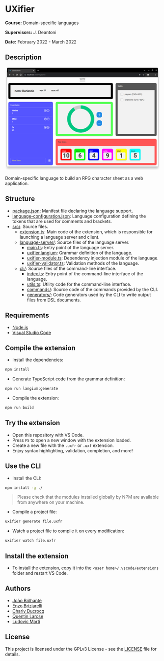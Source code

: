 # UXifier

**Course:** Domain-specific languages

**Supervisors:** J. Deantoni

**Date:** February 2022 - March 2022

## Description

![Preview](docs/preview.png)

Domain-specific language to build an RPG character sheet as a web application.

## Structure

- [package.json](package.json): Manifest file declaring the language support.
- [language-configuration.json](language-configuration.json): Language configuration defining the tokens that are used for comments and brackets.
- [src/](src): Source files.
  - [extension.ts](src/extension.ts): Main code of the extension, which is responsible for launching a language server and client.
  - [language-server/](src/language-server): Source files of the language server.
    - [main.ts](src/language-server/main.ts): Entry point of the language server.
    - [uxifier.langium](src/language-server/uxifier.langium): Grammar definition of the language.
    - [uxifier-module.ts](src/language-server/uxifier-module.ts): Dependency injection module of the language.
    - [uxifier-validator.ts](src/language-server/uxifier-validator.ts): Validation methods of the language.
  - [cli/](src/cli): Source files of the command-line interface.
    - [index.ts](src/cli/index.ts): Entry point of the command-line interface of the language.
    - [utils.ts](src/cli/utils.ts): Utility code for the command-line interface.
    - [commands/](src/cli/commands): Source code of the commands provided by the CLI.
    - [generators/](src/cli/generators): Code generators used by the CLI to write output files from DSL documents.

## Requirements

- [Node.js](https://nodejs.org/en/download/)
- [Visual Studio Code](https://code.visualstudio.com)

## Compile the extension

- Install the dependencies:

```bash
npm install
```

- Generate TypeScript code from the grammar definition:

```bash
npm run langium:generate
```

- Compile the extension:

```bash
npm run build
```

## Try the extension

- Open this repository with VS Code.
- Press `F5` to open a new window with the extension loaded.
- Create a new file with the `.uxfr` or `.uxf` extension.
- Enjoy syntax highlighting, validation, completion, and more!

## Use the CLI

- Install the CLI:

```bash
npm install -g ./
```

> Please check that the modules installed globally by NPM are available from anywhere on your machine.

- Compile a project file:

```bash
uxifier generate file.uxfr
```

- Watch a project file to compile it on every modification:

```bash
uxifier watch file.uxfr
```

## Install the extension

- To install the extension, copy it into the `<user home>/.vscode/extensions` folder and restart VS Code.

## Authors

- [João Brilhante](https://github.com/JoaoBrlt)
- [Enzo Briziarelli](https://github.com/enbriziare)
- [Charly Ducrocq](https://github.com/CharlyDucrocq)
- [Quentin Larose](https://github.com/QuentinLarose)
- [Ludovic Marti](https://github.com/LudovicMarti)

## License

This project is licensed under the GPLv3 License - see the [LICENSE](LICENSE) file for details.
